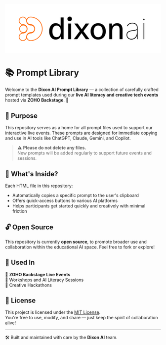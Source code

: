 ![Dixon AI Logo](dh-logo-orgwht.png)


# 📚 Prompt Library

Welcome to the **Dixon AI Prompt Library** — a collection of carefully crafted prompt templates used during our **live AI literacy and creative tech events** hosted via **ZOHO Backstage**. 🚀

## 🧠 Purpose

This repository serves as a home for all prompt files used to support our interactive live events. These prompts are designed for immediate copying and use in AI tools like ChatGPT, Claude, Gemini, and Copilot. 

> ⚠️ **Please do not delete any files.**  
> New prompts will be added regularly to support future events and sessions.

## 📂 What's Inside?

Each HTML file in this repository:
- Automatically copies a specific prompt to the user's clipboard
- Offers quick-access buttons to various AI platforms
- Helps participants get started quickly and creatively with minimal friction

## 🔓 Open Source

This repository is currently **open source**, to promote broader use and collaboration within the educational AI space. Feel free to fork or explore!

## 📅 Used In

🎤 **ZOHO Backstage Live Events**  
🏫 Workshops and AI Literacy Sessions  
🎨 Creative Hackathons  

## 📄 License

This project is licensed under the [MIT License](LICENSE).  
You're free to use, modify, and share — just keep the spirit of collaboration alive!

---

🛠️ Built and maintained with care by the **Dixon AI** team.

